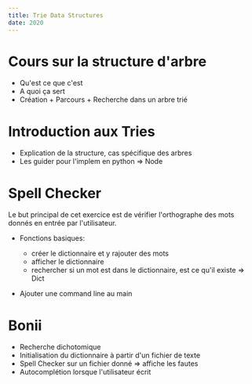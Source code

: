 ```yaml
---
title: Trie Data Structures
date: 2020
---
```


# Cours sur la structure d'arbre

* Qu'est ce que c'est
* A quoi ça sert
* Création + Parcours + Recherche dans un arbre trié

# Introduction aux Tries

* Explication de la structure, cas spécifique des arbres
* Les guider pour l'implem en python => Node

# Spell Checker

Le but principal de cet exercice est de vérifier l'orthographe des mots donnés
en entrée par l'utilisateur.

* Fonctions basiques:
    - créer le dictionnaire et y rajouter des mots
    - afficher le dictionnaire
    - rechercher si un mot est dans le dictionnaire, est ce qu'il existe
=> Dict

* Ajouter une command line au main

# Bonii

* Recherche dichotomique
* Initialisation du dictionnaire à partir d'un fichier de texte
* Spell Checker sur un fichier donné => affiche les fautes
* Autocomplétion lorsque l'utilisateur écrit
